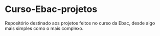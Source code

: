 # Curso-Ebac-projetos
Repositório destinado aos projetos feitos no curso da Ebac, desde algo mais simples como o mais complexo.
